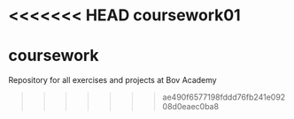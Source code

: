 <<<<<<< HEAD
coursework01
=======
# coursework
Repository for all exercises and projects at Bov Academy
>>>>>>> ae490f6577198fddd76fb241e09208d0eaec0ba8
